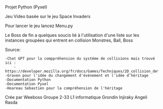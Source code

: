 Projet Python (Pyxel)

Jeu Video basée sur le jeu Space Invaders

Pour lancer le jeu lancez Menu.py

Le Boss de fin a quelques soucis lié à l'utilisation d'une liste sur les instances groupées qui entrent en collision Monstres, Ball, Boss

Source: 

    -Chat GPT pour la comppréhension du systéme de collisions mais trouvé ici : 
        -https://developer.mozilla.org/fr/docs/Games/Techniques/2D_collision_detection
    -Graven pour l'idée du changement d'événement et l'idée d'héritage 
    -Documentation Python 
    -Documentation Pyxel
    -Hoareau Sebastien pour la compréhension de l'héritage 

Crée par Weeboss Groupe 2-33 L1 informatique 
Grondin Injiraky Angeli Rasda